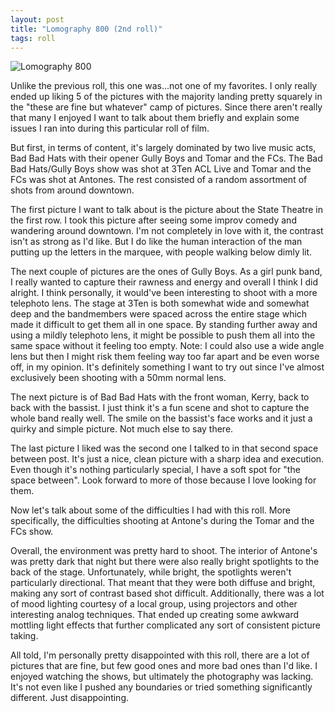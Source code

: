 ```yaml
---
layout: post
title: "Lomography 800 (2nd roll)"
tags: roll
---
```


![Lomography 800](/assets/rolls/Lomography800-2.jpg)

Unlike the previous roll, this one was...not one of my favorites. I only really ended up liking 5 of the pictures with the majority landing pretty squarely in the "these are fine but whatever" camp of pictures. Since there aren't really that many I enjoyed I want to talk about them briefly and explain some issues I ran into during this particular roll of film.

But first, in terms of content, it's largely dominated by two live music acts, Bad Bad Hats with their opener Gully Boys and Tomar and the FCs. The Bad Bad Hats/Gully Boys show was shot at 3Ten ACL Live and Tomar and the FCs was shot at Antones. The rest consisted of a random assortment of shots from around downtown.

The first picture I want to talk about is the picture about the State Theatre in the first row. I took this picture after seeing some improv comedy and wandering around downtown. I'm not completely in love with it, the contrast isn't as strong as I'd like. But I do like the human interaction of the man putting up the letters in the marquee, with people walking below dimly lit.

The next couple of pictures are the ones of Gully Boys. As a girl punk band, I really wanted to capture their rawness and energy and overall I think I did alright. I think personally, it would've been interesting to shoot with a more telephoto lens. The stage at 3Ten is both somewhat wide and somewhat deep and the bandmembers were spaced across the entire stage which made it difficult to get them all in one space. By standing further away and using a mildly telephoto lens, it might be possible to push them all into the same space without it feeling too empty. Note: I could also use a wide angle lens but then I might risk them feeling way too far apart and be even worse off, in my opinion. It's definitely something I want to try out since I've almost exclusively been shooting with a 50mm normal lens.

The next picture is of Bad Bad Hats with the front woman, Kerry, back to back with the bassist. I just think it's a fun scene and shot to capture the whole band really well. The smile on the bassist's face works and it just a quirky and simple picture. Not much else to say there.

The last picture I liked was the second one I talked to in that second space between post. It's just a nice, clean picture with a sharp idea and execution. Even though it's nothing particularly special, I have a soft spot for "the space between". Look forward to more of those because I love looking for them.

Now let's talk about some of the difficulties I had with this roll. More specifically, the difficulties shooting at Antone's during the Tomar and the FCs show.

Overall, the environment was pretty hard to shoot. The interior of Antone's was pretty dark that night but there were also really bright spotlights to the back of the stage. Unfortunately, while bright, the spotlights weren't particularly directional. That meant that they were both diffuse and bright, making any sort of contrast based shot difficult. Additionally, there was a lot of mood lighting courtesy of a local group, using projectors and other interesting analog techniques. That ended up creating some awkward mottling light effects that further complicated any sort of consistent picture taking.

All told, I'm personally pretty disappointed with this roll, there are a lot of pictures that are fine, but few good ones and more bad ones than I'd like. I enjoyed watching the shows, but ultimately the photography was lacking. It's not even like I pushed any boundaries or tried something significantly different. Just disappointing.
